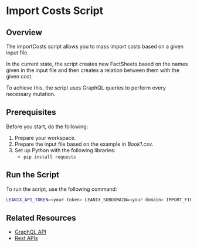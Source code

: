 # Import Costs Script

## Overview

The importCosts script allows you to mass import costs based on a given input file.

In the current state, the script creates new FactSheets based on the names given in the input file and then creates a relation between them with the given cost.

To achieve this, the script uses GraphQL queries to perform every necessary mutation.

## Prerequisites

Before you start, do the following:

1. Prepare your workspace.
2. Prepare the input file based on the example in *Book1.csv*.
3. Set up Python with the following libraries: 
    - `pip install requests`

## Run the Script

To run the script, use the following command:

```bash
LEANIX_API_TOKEN=<your token> LEANIX_SUBDOMAIN=<your domain> IMPORT_FILE=<your input file> python importCosts.py
```

## Related Resources

- [GraphQL API](https://docs-eam.leanix.net/reference/graphql-tutorials)
- [Rest APIs](https://docs-eam.leanix.net/reference/rest-apis)
